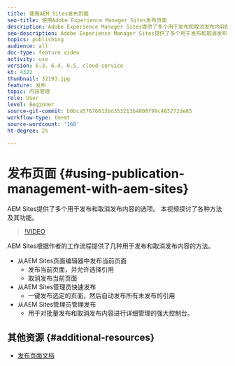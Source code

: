 ```yaml
---
title: 使用AEM Sites发布页面
seo-title: 使用Adobe Experience Manager Sites发布页面
description: Adobe Experience Manager Sites提供了多个用于发布和取消发布内容的选项。 本视频探讨了各种方法及其功能。
seo-description: Adobe Experience Manager Sites提供了多个用于发布和取消发布内容的选项。 本视频探讨了各种方法及其功能。
topics: publishing
audience: all
doc-type: feature video
activity: use
version: 6.3, 6.4, 6.5, cloud-service
kt: 4322
thumbnail: 32193.jpg
feature: 发布
topic: 内容管理
role: User
level: Beginner
source-git-commit: b0bca57676813bd353213b4808f99c463272de85
workflow-type: tm+mt
source-wordcount: '168'
ht-degree: 2%

---
```



# 发布页面 {#using-publication-management-with-aem-sites}

AEM Sites提供了多个用于发布和取消发布内容的选项。 本视频探讨了各种方法及其功能。

>[!VIDEO](https://video.tv.adobe.com/v/32193?quality=12&learn=on)

AEM Sites根据作者的工作流程提供了几种用于发布和取消发布内容的方法。

* 从AEM Sites页面编辑器中发布当前页面
   * 发布当前页面，并允许选择引用
   * 取消发布当前页面
* 从AEM Sites管理员快速发布
   * 一键发布选定的页面，然后自动发布所有未发布的引用
* 从AEM Sites管理员管理发布
   * 用于对批量发布和取消发布内容进行详细管理的强大控制台。

## 其他资源 {#additional-resources}

* [发布页面文档](https://docs.adobe.com/content/help/en/experience-manager-65/authoring/authoring/publishing-pages.html)
